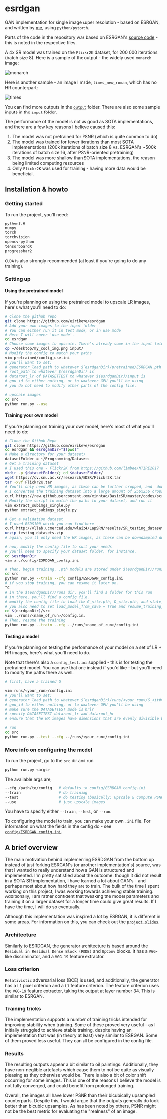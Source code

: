 # esrdgan
GAN implementation for single image super resolution - based on ESRGAN, and written by [me](https://github.com/eirikeve), using `python/pytorch`.



Parts of the code in the repository was based on ESRGAN's [source code](https://github.com/xinntao/BasicSR) - this is noted in the respective files.

A 4x SR model was trained on the `Flickr2K` dataset, for 200 000 iterations (batch size 8). Here is a sample of the output - the widely used `monarch` image:

![monarch](docs/output-200k.png)

Here is another sample - an image I made, `times_new_roman`, which has no HR counterpart:

![times](docs/times_new_roman_200k.png)

You can find more outputs in the [`output`](output/) folder.
There are also some sample inputs in the [`input`](input/) folder.


The performance of the model is not as good as SOTA implementations, and there are a few key reasons I believe caused this:  
1) The model was not pretrained for PSNR (which is quite common to do)
2) The model was trained for fewer iterations than most SOTA implementations (200k iterations of batch size 8 vs. ESRGAN's ~500k iterations of batch size 16, after PSNR-oriented pretraining)
3) The model was more shallow than SOTA implementations, the reason being limited computing resources  
4) Only `Flickr2K` was used for training - having more data would be beneficial.

## Installation & howto


### Getting started

To run the project, you'll need:  
```bash
python3.6
numpy
torch
torchvision
opencv-python
tensorboardX
progressbar2
```
`CUDA` is also strongly recommended (at least if you're going to do any training).

### Setting up

#### Using the pretrained model
If you're planning on using the pretrained model to upscale LR images, here's what you'll need to do:

```bash
# Clone the github repo
git clone https://github.com/eirikeve/esrdgan
# Add your own images to the input folder
# You can either run it in test mode, or in use mode
# Here I will cover 'use mode'.
cd esrdgan
# Choose some images to upscale. There's already some in the input folder.
cp ~/desktop/my_cool_img.png input/
# Modify the config to match your paths
vim pretrained/config_use.ini
# you'll want to set:
# generator_load_path to whatever $(esrdganDir)/pretrained/ESRDGAN.pth is
# root_path to whatever $(esrdganDir) is
# dataroot_lr of DATASETTEST to whatever $(esrdganDir)/input is
# gpu_id to either nothing, or to whatever GPU you'll be using
# you do not need to modify other parts of the config file.

# upscale images
cd src
python run.py --use
```


#### Training your own model

If you're planning on training your own model, here's most of what you'll need to do:

```bash
# Clone the Github Repo  
git clone https://github.com/eirikeve/esrdgan
cd esrdgan && esrdganDir="$(pwd)"
# Make a directory for your datasets
datasetFolder = ~/Programming/Datasets
# Get a training dataset
# I used this one - Flickr2K from https://github.com/limbee/NTIRE2017
mkdir -p $datasetFolder/; cd $datasetFolder/
wget https://cv.snu.ac.kr/research/EDSR/Flickr2K.tar
tar -xvf Flickr2K.tar
# You'll only need HR images, as these can be further cropped, and  downsampled to LR images during runtime. 
# I converted the training dataset into a large amount of 256x256 crops using this script from ESRGAN's source - reducing the time it takes to load each image a bit.
curl https://raw.githubusercontent.com/xinntao/BasicSR/master/codes/scripts/extract_subimgs_single.py > extract_subimgs_single.py
# Modify the script to match the paths to your dataset, and run it
vim extract_subimgs_single.py
python extract_subimgs_single.py

# Get a validation dataset
# I used BSDS100 which you can find here
curl http://vllab.ucmerced.edu/wlai24/LapSRN/results/SR_testing_datasets.zip > testing_datasets.zip
unzip testing_datasets.zip
# again, you'll only need the HR images, as these can be downdampled during runtime

# now, modify the config file to suit your needs
# you'll need to specify your dataset folder, for instance.
cd $esrdganDir
vim src/config/ESRDGAN_config.ini

# then, begin training. .pth models are stored under $(esrdganDir)/runs
cd src
python run.py --train --cfg config/ESRDGAN_config.ini
# if you stop training, you can resume it later on. 
^C
# in the $(esrdganDir)/runs dir, you'll find a folder for this run 
# in there, you'll find a config file.
# modify the config file to load the G_<it>.pth, D_<it>.pth, and state_<it>.pth files
# you also need to set load_model_from_save = True and resume_training_from_save = True
cd $(esrdganDir)/src
vim ../runs/<name_of_run>/config.ini
# Then, resume the training
python run.py --train --cfg ../runs/<name_of_run>/config.ini
```

#### Testing a model 
If you're planning on testing the performance of your model on a set of LR + HR images, here's what you'll need to do.

Note that there's also a `config_test.ini` supplied - this is for testing the pretrained model. You can use that one instead if you'd like - but you'll need to modify the paths there as well.

```bash
# first, have a trained G

vim runs/<your_run>/config.ini
# you'll want to set:
# generator_load_path to whatever $(esrdganDir)/runs/<your_run>/G_<it#>.pth is
# gpu_id to either nothing, or to whatever GPU you'll be using
# make sure the DATASETTEST mode is hrlr
# specify DATASETTEST dataroot_lr and dataroot_hr
# ensure that the HR images have dimensions that are evenly divisible by 4

# run
cd src
python run.py --test --cfg ../runs/<your_run>/config.ini
```


### More info on configuring the model

To run the project, go to the `src` dir and run

```bash
python run.py <args>
```

The available args are,
```bash
--cfg /path/to/config   # defaults to config/ESRDGAN_config.ini
--train                 # do training
--test                  # do testing (basically: Upscale & compute PSNR)
--use                   # just upscale images
```
You have to specify either `--train`, `--test`, or `--run`.

To configuring the model to train, you can make your own `.ini` file. For information on what the fields in the config do - see [`config/ESRDGAN_config.ini`](config/ESRDGAN_config.ini).



## A brief overview

The main motivation behind implementing ESRDGAN from the bottom up instead of just forking ESRGAN's (or another implementation's) source, was that I wanted to really understand how a GAN is structured and implemented. I'm pretty satisfied about the outcome: though it did not result in a SOTA SR implementation, I have learned a lot about GAN's - and perhaps most about how hard they are to train. The bulk of the time I spent working on this project, I was working towards achieving stable training. Additionally, I am rather confident that tweaking the model parameters and training it on a larger dataset for a longer time could give great results. If I have the time, I will do so eventually.


Although this implementation was inspired a lot by ESRGAN, it is different in some areas. For information on this, you can check out the [`project slides`](docs/project-slides.pdf).

### Architecture
Similarly to ESRDGAN, the generator architecture is based around the `Residual in Residual Dense Block (RRDB)` and `UpConv` blocks. It has a `VGG`-like discriminator, and a `VGG-19` feature extractor.

### Loss criterion
`Relativistic` adversarial loss (BCE) is used, and additionally, the generator has a `L1` pixel criterion and a `L1` feature criterion. The feature criterion uses the `VGG-19` feature extractor, taking the output at layer number 34. This is similar to ESRGAN.

### Training tricks
The implementation supports a number of training tricks intended for improving stability when training. Some of these proved very useful - as I initially struggled to achieve stable training, despite having an implementation that was (in theory at least) very similar to ESRGAN. Some of them proved less useful. They can all be configured in the config file.

### Results

The resulting outputs appear a bit similar to oil paintings. Additionally, they have non-neglible artefacts which cause them to not be quite as visually pleasing as they otherwise would be. There is also a bit of color shift occurring for some images. This is one of the reasons I believe the model is not fully converged, and could benefit from prolonged training.

Overall, the images all have lower PSNR than their bicubically upsampled counterparts. Despite this, I would argue that the outputs generally do look better than bicubic upsamples. As has been noted by others, PSNR might not be the best metric for evaluating the "realness" of an image.